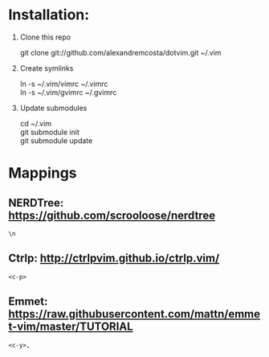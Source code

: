 # Installation:

1) Clone this repo

    git clone git://github.com/alexandremcosta/dotvim.git ~/.vim

2) Create symlinks

    ln -s ~/.vim/vimrc ~/.vimrc  
    ln -s ~/.vim/gvimrc ~/.gvimrc

3) Update submodules

    cd ~/.vim  
    git submodule init  
    git submodule update

# Mappings

## NERDTree: https://github.com/scrooloose/nerdtree
	\n

## Ctrlp: http://ctrlpvim.github.io/ctrlp.vim/
	<c-p>

## Emmet: https://raw.githubusercontent.com/mattn/emmet-vim/master/TUTORIAL
	<c-y>,
	
